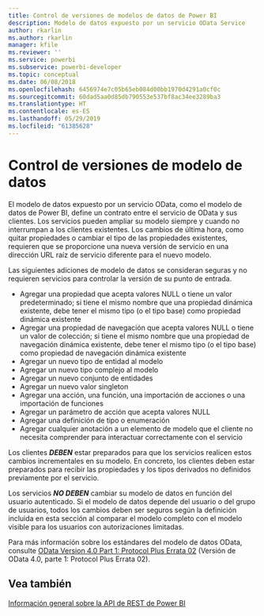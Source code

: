 ```yaml
---
title: Control de versiones de modelos de datos de Power BI
description: Modelo de datos expuesto por un servicio OData Service
author: rkarlin
ms.author: rkarlin
manager: kfile
ms.reviewer: ''
ms.service: powerbi
ms.subservice: powerbi-developer
ms.topic: conceptual
ms.date: 06/08/2018
ms.openlocfilehash: 6456974e7c05b65eb084d00bb1970d4291a0cf0c
ms.sourcegitcommit: 60dad5aa0d85db790553e537bf8ac34ee3289ba3
ms.translationtype: HT
ms.contentlocale: es-ES
ms.lasthandoff: 05/29/2019
ms.locfileid: "61385628"
---
```

# <a name="data-model-versioning"></a>Control de versiones de modelo de datos

El modelo de datos expuesto por un servicio OData, como el modelo de datos de Power BI, define un contrato entre el servicio de OData y sus clientes. Los servicios pueden ampliar su modelo siempre y cuando no interrumpan a los clientes existentes. Los cambios de última hora, como quitar propiedades o cambiar el tipo de las propiedades existentes, requieren que se proporcione una nueva versión de servicio en una dirección URL raíz de servicio diferente para el nuevo modelo.  
  
Las siguientes adiciones de modelo de datos se consideran seguras y no requieren servicios para controlar la versión de su punto de entrada.  
  
* Agregar una propiedad que acepta valores NULL o tiene un valor predeterminado; si tiene el mismo nombre que una propiedad dinámica existente, debe tener el mismo tipo (o el tipo base) como propiedad dinámica existente  
* Agregar una propiedad de navegación que acepta valores NULL o tiene un valor de colección; si tiene el mismo nombre que una propiedad de navegación dinámica existente, debe tener el mismo tipo (o el tipo base) como propiedad de navegación dinámica existente  
* Agregar un nuevo tipo de entidad al modelo  
* Agregar un nuevo tipo complejo al modelo  
* Agregar un nuevo conjunto de entidades  
* Agregar un nuevo valor singleton  
* Agregar una acción, una función, una importación de acciones o una importación de funciones
* Agregar un parámetro de acción que acepta valores NULL  
* Agregar una definición de tipo o enumeración  
* Agregar cualquier anotación a un elemento de modelo que el cliente no necesita comprender para interactuar correctamente con el servicio  
  
Los clientes ***DEBEN*** estar preparados para que los servicios realicen estos cambios incrementales en su modelo. En concreto, los clientes deben estar preparados para recibir las propiedades y los tipos derivados no definidos previamente por el servicio.  
  
Los servicios ***NO DEBEN*** cambiar su modelo de datos en función del usuario autenticado. Si el modelo de datos depende del usuario o del grupo de usuarios, todos los cambios deben ser seguros según la definición incluida en esta sección al comparar el modelo completo con el modelo visible para los usuarios con autorizaciones limitadas.  
  
Para más información sobre los estándares del modelo de datos OData, consulte [OData Version 4.0 Part 1: Protocol Plus Errata 02](http://docs.oasis-open.org/odata/odata/v4.0/odata-v4.0-part1-protocol.html) (Versión de OData 4.0, parte 1: Protocol Plus Errata 02).  
  
## <a name="see-also"></a>Vea también
[Información general sobre la API de REST de Power BI](https://docs.microsoft.com/rest/api/power-bi/)  